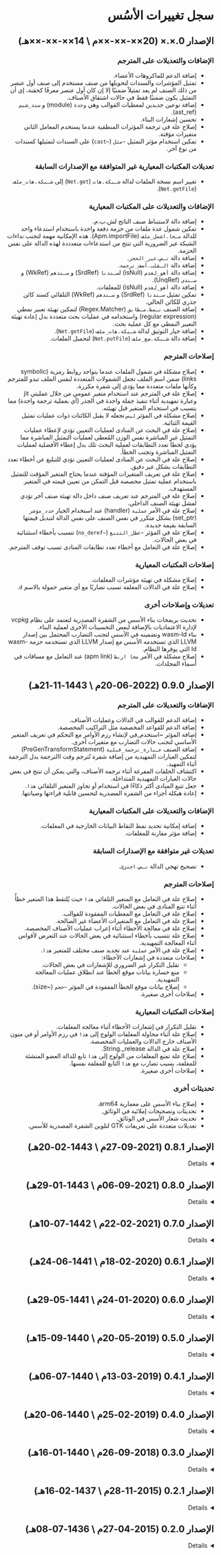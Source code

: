 <div dir=rtl>

# سجل تغييرات الأسُس

## الإصدار 0.×.× (20××-××-××م \ 14××-××-××هـ)

### الإضافات والتعديلات على المترجم

* إضافة الدعم للماكروهات الأعضاء.
* تمثيل المؤشرات والسندات لتحويلها من صنف مستخدم إلى صنف أول عنصر من ذلك الصنف لم يعد تمثيلاً ضمنيًا إلا إن كان أول عنصر
  معرفًا كحقنة، إي أن التمثيل يكون ضمنيًا فقط في حالات اشتقاق الأصناف.
* إضافة نوعين جديدين لمعطيات القوالب وهي `وحدة` (module) و `سند_شبم` (ast_ref).
* تحسين إشعارات البناء.
* إصلاح علة في ترجمة المؤثرات المنطقية عندما يستخدم المعامل الثاني متغيرات مؤقتة.
* تمكين استخدام مؤثر التمثيل `~مثل` (`~cast`) على السندات لتمثيلها كسندات من نوع آخر.

### تعديلات المكتبات المعيارية غير المتوافقة مع الإصدارات السابقة

* تغيير اسم نسخة الملفات لدالة `شـبكة.هات` (`Net.get`) إلى `شـبكة.هات_ملف` (`Net.getFile`).

### الإضافات والتعديلات على المكتبات المعيارية

* إضافة دالة لاستنباط صنف الناتج لش.ب.م.
* تمكين شمول عدة ملفات من حزمة دفعة واحدة باستخدام استدعاء واحد للدالة `مـحا.اشمل_ملف` (Apm.importFile). هذه الإمكانية
  مهمة لتجنب نداءات الشبكة غير الضرورية التي تنتج من استدعاءات متعدددة لهذه الدالة على نفس الحزمة.
* إضافة دالة `نـص.غير_الحجز`.
* إضافة دالة `الـقلب.أضف_ترجمة`.
* إضافة دالة `أهو_لعدم` (isNull) ل`سـندنا` (SrdRef) و `سـندهم` (WkRef) و `سـندي` (UnqRef).
* إضافة دالة `أهو_لعدم` (isNull) للمغلفات.
* تمكين تمثيل `سـندنا` (SrdRef) و `سـندهم` (WkRef) التلقائي كسند كائن جذري للكائن الحالي.
* إضافة الصنف `نـمط.مـطابق` (Regex.Matcher) لتمكين تهيئة تعبير نمطي (regular expression) واستخدامه في عمليات بحث متعددة
  بدل إعادة تهيئة التعبير النمطي مع كل عملية بحث.
* إضافة خيار التوثيق لدالة `شـبكة.هات_ملف` (`Net.getFile`).
* إضافة دالة `شـبكة.ضع_ملف` (`Net.putFile`) لتحميل الملفات.

### إصلاحات المترجم

* إصلاح مشكلة في شمول الملفات عندما يتواجد روابط رمزية (symbolic links) ضمن اسم الملف تجعل الشمولات المتعددة لنفس الملف
  تبدو للمترجم وكأنها ملفات متعددة مما يؤدي إلى شفرة مكررة.
* إصلاح علة في المترجم عند استخدام متغير عمومي من خلال عمليتي jit وعبارة تمهيدية أثناء تنفيذ جملة واحدة في الجذر (أي
  بعملية ترجمة واحدة) مما يتسبب في استخدام المتغير قبل تهيئته.
* إصلاح مشكلة في المؤثر `ليس` تجعله لا يقبل الكائنات ذوات عمليات تمثيل القيمة الثنائية.
* إصلاح علة في البحث عن المنادى لعمليات التعيين تؤدي لإعطاء عمليات التمثيل غير المباشرة نفس الوزن المُعطى لعمليات
  التمثيل المباشرة مما يؤدي لخطأ تعدد التطابقات لعملية البحث تلك بدل إعطاء الأفضلية لعمليات التمثيل المباشرة وتجنب
  الخطأ.
* إصلاح علة في البحث عن المنادى لعمليات التعيين تؤدي للتبليغ عن أخطاء تعدد التطابقات بشكل غير دقيق.
* إصلاح علة في تعريف المتغيرات المؤقتة عندما يحتاج المتغير المؤقت للتمثيل باستخدام عملية تمثيل مخصصة قبل التمكن من تعيين
  قيمته في المتغير المستهدف.
* إصلاح علة في المترجم عند تعريف صنف داخل دالة تهيئة صنف آخر تؤدي لفشل تهيئة الصنف الداخلي.
* إصلاح علة في الأمر `عملية` (handler) عند استخدام الخيار `حدد_مؤشر` (set_ptr) بشكل متكرر في نفس الصنف على نفس الدالة
  لتبديل قيمتها السابقة بقيمة جديدة.
* إصلاح علة في المؤثر `~عطل_التتبع` (`~no_deref`) تتسبب بأخطاء استثنائية في بعض الحالات.
* إصلاح علة في التعامل مع أخطاء تعدد تطابقات المنادى تسبب توقف المترجم.

### إصلاحات المكتبات المعيارية

* إصلاح مشكلة في تهيئة مؤشرات المغلفات.
* إصلاح علة في الدالات المغلفة تسبب تضاربًا مع أي متغير حمولة بالاسم `d`.

### تعديلات وإصلاحات أخرى

* تحديث بريمجات بناء الأسس من الشفرة المصدرية لتعتمد على نظام vcpkg لإدارة الاعتماديات بالإضافة لبعض التحسينات الأخرى
  لعملية البناء.
* بناء wasm-ld وتضمينه في الأسس لتجنب التضارب المحتمل بين إصدار LLVM الذي تستخدمه الأسس مع إصدار LLVM الذي تستخدمه
  حزمة wasm-ld التي يوفرها النظام.
* إصلاح مشكلة في الأمر `محا اربط` (apm link) عند التعامل مع مسافات في أسماء المجلدات.


## الإصدار 0.9.0 (2022-06-20م \ 1443-11-21هـ)

### الإضافات والتعديلات على المترجم

* إضافة الدعم للقوالب في الدالات وعمليات الأصناف.
* إضافة الدعم للقواعد المخصصة مثل التراكيب المخصصة.
* إضافة المؤثر ~استخدم_في لإنشاء رزم الأوامر مع التحكم في تعريف المتغير الأساسي لتجنب حالات التضارب مع متغيرات أخرى.
* إضافة الصنف `عـبارة_ترجمة_قبلية` (PreGenTransformStatement) لتمكين العبارات التمهيدية من إضافة شفرة تُترجم وقت
  االترجمة بدل الترجمة أثناء التمهيد.
* اكتشاف الحلقات المفرغة أثناء ترجمة الأصناف، والتي يمكن أن تنتج في بعض حالات العبارات التمهيدية المتداخلة.
* جعل تتبع المنادى أكثر ذكاءًا في استخدام أو تجاوز المتغير التلقائي `هذا`.
* إعادة هيكلة أجزاء من الشفرة المصدرية لتحسين قابلية قراءتها وصيانتها.

### الإضافات والتعديلات على المكتبات المعيارية

* إضافة إمكانية تحديد نمط التقاط البيانات الخارجية في المغلفات.
* إضافة مؤثر مقارنة للمغلفات.

### تعديلات غير متوافقة مع الإصدارات السابقة

* تصحيح تهجي الدالة `نـص.اجتزئ`.

### إصلاحات المترجم

* إصلاح علة في التعامل مع المتغير التلقائي `هذا` حيث يُلتقط هذا المتغير خطأً أثناء تتبع المنادى في بعض الحالات.
* إصلاح علة في التعامل مع المعطيات المفقودة للقوالب.
* إصلاح علة في التعامل مع المتغيرات الأعضاء غير الصالحة.
* إصلاح علة في معالجة الأخطاء أثناء إعراب عمليات الأصناف المخصصة.
* إصلاح علة تتسبب بأخطاء استثنائية في بعض الحالات عند التعرض لأقواس أثناء المعالجة التمهيدية.
* إصلاح علة في الأمر `عملية` عند تحديد صنف مختلف للمتغير `هذا`.
* إصلاحات متعددة في إشعارات الأخطاء:
  - تقليل التكرار غير الضروري للإشعارات في بعض الحالات.
  - منع خسارة بيانات موقع الخطأ عند انطلاق عمليات المعالجة التمهيدية.
  - إصلاح بيانات موقع الخطأ المفقودة في المؤثر `~حجم` (~size).
* إصلاحات أخرى صغيرة.

### إصلاحات المكتبات المعيارية

* تقليل التكرار في إشعارات الأخطاء أثناء معالجة المغلفات.
* إصلاح علة أثناء محاولة المغلفات الولوج إلى `هذا` في رزم الأوامر أو في متون الأصناف خارج الدالات والعمليات المخصصة.
* إصلاح علة في الدالة String._release.
* إصلاح علة تمنع المغلفات من الولوج إلى `هذا` تابع للدالة العضو المنشئة للمغلفة، بسبب تضارب مع `هذا` التابع للمغلفة
  نفسها.
* إصلاحات أخرى صغيرة.

### تحديثات أخرى

* إصلاح بناء الأسس على معمارية arm64.
* تحديثات وتصحيحات إملائية في الوثائق.
* تحديث شعار الأسس في الوثائق.
* تعديلات متعددة على تعريفات GTK لتلوين الشفرة المصدرية للأسس.


## الإصدار 0.8.1 (2021-09-27م \ 1443-02-20هـ)
<details>

* إصلاح مشكلة في الدالات المغلفة عند تعريفها داخل قالب وكون صنف معطى الدالة احد معطيات القالب.
* إصلاح خلل في استخدام أصناف المستخدم كمعطيات مرنة.
* إصلاح مشكلة في مقارنة مؤشرات الدالات المرنة.
* تعديل إشعار الخطأ في عملية تعيين مؤشر الدالات عندما لا يتطابق صنفها مع صنف المعطى.
</details>


## الإصدار 0.8.0 (2021-09-06م \ 1443-01-29هـ)
<details>

### الإضافات والتعديلات على المترجم

* إضافة الدعم لرزم الأوامر، أي للمؤثر `.{}`. يمكّن هذا المؤثر من تنفيذ مجموعة من الأوامر على كائن دون الحاجة لتكرار اسم
  ذلك الكائن في كل جملة.
* إضافة الدعم للدالات الضمنية، أي تلك الدالات التي تُعرف بلا إسم ضمن تركيب.
* تمكين الأمر `عملية` (`handler`) من تعريف الدالات الأعضاء بشكل بسيط وواضح.
* إضافة خاصية الخصال للأصناف (properties) وتمكين تعريف الخصال بإضافة المبدل `@عملية` (`@operation`) على الدالات.
* تمكين الأمر `عملية` (`handler`) من تعريف الخصال بشكل بسيط وواضح.
* تمكين الأمر `عملية` (`handler`) من تعريف الوظائف (methods) والخصال (properties) كمؤشرات دالات بدل الدالات الثابتة.
  تساعد هذه الإمكانية في تمكين تعدد الأشكال (polymorphism).
* إضافة المبدل `@بلا_تمهيد` (`@no_preprocess`) للأمر `شبم` (`ast`) لمنع المعالجة التمهيدية لمتن هذا الأمر. هذه
  الخاصية تمكن المستخدم من تأجيل المعالجة التمهيدية لمتن الأمر `شبم` لحين حشر تلك الشفرة في المكان المستهدف.
* إضافة نوع جديد من معطيات القوالب وهو `شبم` (`ast`)، أي شجرة بنية مجردة. هذا النوع يمكن المستخدم من تمرير شفرة كمعطى
  للقالب.
* تمكين تخصيص المؤثر `()` على الأصناف (وليس الكائنات). الوظيفة المبدئية لهذا المؤثر إنشاء متغير مؤقت من ذلك الصنف على
  المكدس وإرجاع سند له، ولكن بإمكان المستخدم الآن تخصيص هذه العملية، على سبيل المثال لإنشاء كائن في الكومة (heap) بدل
  المكدس.
* تمكين وضع الجمل داخل كتل متداخلة. أي تمكين كتابة كتلة جمل داخل كتلة أخرى دون أن تكون كتلة الجمل الداخلية متنًا لأحد
  الأوامر (كالجمل الشرطية على سبيل المثال). هذه الإمكانية مفيدة للتحكم في عمر بعض المتغيرات عبر تعريفها ومجموعة
  الأوامر التي تحتاجها داخل كتلة، فيتم إتلاف المتغير تلقائيًا عند الخروج من تلك الكتلة.
* تحسين أداء تتبع الأصناف عبر الاحتفاظ بنسخ مؤقتة من نتائج التتبع لتسريع التتبع المستقبلي.
* تعديلات داخلية على شفرة المترجم لزيادة تنظيمها وتنظيفها من بعض الركاكة.

### الإضافات والتعديلات على المكتبات المعيارية

* إضافة مكتبة لتمكين الدالات المُغلَّفة (closures).
* تمكين المستخدم من تعريف أوامر جديدة برمجيًا عبر إضافة قواعد جديدة للمترجم.
* إضافة دالة `مدير_شبم.هات_نطاق_المتغير` لمعرفة النطاق الذي يتواجد فيه المتغير.
* تمكين إطلاق إشعارات البناء برمجيًا.
* تمكين الاستفهام برمجيًا عن الموقع الحالي لحشر الشفرة البرمجية الجديدة.
* تمكين تهيئة أصناف ش.ب.م (AST) من داخل برنامج الأسس.

### تعديلات غير متوافقة مع الإصدارات السابقة

* استبدال الكلمة المفتاحية `class` بالكلمة `type` لتعريف أصناف المستخدم. التعديل يقتصر على اللغة الإنجليزية؛
  تعريف الأصناف بالعربية ما زال باستخدام الكلمة المفتاحية `صنف`.
* إزالة المبدّلين `@مشترك` (`@shared`) و `@بلا_ربط` (`@no_bind`) من الدالات وإضافة المبدل `@عضو` (`@member`) لتعريف
  الدالات الأعضاء (الوظائف). أي أن تعريف الدالات داخل الأصناف حاليًا لا يجعلها تلقائيًا دالات أعضاء ما لم يُضف المبرمج 
  المبدل `@عضو`. كما أن تعريف الدالات الأعضاء الآن يتطلب من المستخدم إضافة المعطى `هذا` (`this`) يدويًا لتعريف الدالة.
  الهدف من هذه التعديلات تبسيط تعريفات الدوال وتقليل الإرباك الناتج من هذه المبدلات ومن المعالجة التمهيدية التي تحدث
  على تعريفات الدالات خلف الكواليس.

### إصلاحات المترجم

* إصلاح مشكلة في الأمر `استخدم` (`use`) تتسبب في تتبع عبارات `استخدم` بعمق أكثر من واحد.
* إصلاح مشكلة في قاعدة تعريفات الدوال.
* إصلاح مشكلة في تتبع الأصناف عندما يذكر اسم الصنف بين أقواس.
* إصلاح مشكلة في المؤثر `~شبم` (`~ast`).
* إصلاح مشكلة من معالجة الأمر `تمهيد` (`preprocess`) عندما تتسبب اعتماديات شفرة التمهيد لإعادة معالجة نفس العبارة
  التمهيدية مما يؤدي لتعطل عملية الترجمة.
* إصلاح مشكلة تتسبب في استدعاء دالات التهيئة العمومية أكثر من مرة أثناء التنفيذ الواحد.
* إصلاح مشكلة في الأمر `أدرج_ش_ب_م` (`dump_ast`) تتسبب بخطأ استثنائي وتوقف الترجمة عند فقدان العنصر المستهدف.
* إصلاح مشكلة في الإبلاغ عن الأخطاء في تعريف المتغيرات الأعضاء تتسبب في خطأ استثنائي يوقف الترجمة بدل إشعار البناء
  الموجه للمستخدم.
* إصلاح مشكلة في استدعاء الدالات عبر مؤشر عندما يتطلب صنف الإرجاع تهيئة مخصصة.
* إصلاح بعض المشكلات الثانوية أثناء البحث عن المنادى كما هو الحال في استدعاء الدالات على سبيل المثال.


### إصلاحات المكتبات المعيارية

* إصلاح مشكلة في التعامل مع الذاكرة في دالتي `مـصفوفة.احشر` (`Array.insert`) و `مـصفوفة.أزل` (`Array.remove`).
* إصلاح مشكلة في التعامل مع الذاكرة في صنف `نـص` (`String`).
</details>


## الإصدار 0.7.0 (2021-02-22م \ 1442-07-10هـ)
<details>

### الإضافات والتعديلات على المترجم

  * إضافات لتحسين البرمجة الكائنية:
    - إضافة خاصية حقن التعريفات باستخدام المبدل `@حقنة` (`@injection`) لتوفير التعريفات في مجال مختلف. تفيد هذه الخاصية
      في تمكين الاشتقاقات بين الأصناف.
    - دعم تعريف مؤشرات الوظائف (الدالات العضوية أو member functions) لتمكين نمط تعدد الأشكال (polymorphism).
    - تمكين تمرير المعطيات أثناء تهيئة المتغيرات.
  * برمجة المترجم:
    - إضافة الأمر `تمهيد` لتمكين التنفيذ أثناء الترجمة.
    - إضافة الأمر `شبم` (`ast`) لتمكين تمرير شجرة بناء مجردة (شفرة مصدرية) كمعطيات لدالات المترجم.
    - إضافة دالات لتمكين إنشاء الشفرة المصدرية برمجيًا أثناء الأمر `تمهيد`.
    - إضافة تعريفات توافقية لكائنات الـقلب ومكتبة نمط البرمجة المعياري لتمكين المبرمج من الولوج إلى
      المترجم من برنامج الأسس أثناء الترجمة.
    - إضافة دالات لمسح الشفرة المصدرية والاستعلام عن عناصرها.
  * تمكين المعالجة الأولية لشجرة البنية المجردة في الجذر.
  * المعالجة الأولية لشجرة البنية المجردة بتم الآن عند الطلب بدل أن يعالج كل شيء مسبقًا.
  * تمكين العمليات الحسابية على المؤشرات.
  * تمكين إنشاء شفرة ويب أسيمبلي.
  * إضافة صنف `صـحيح_متكيف` (`ArchInt`) و `طـبيعي_متكيف` (`ArchWord`) كصنف أعداد صحيحة تطابق المؤشرات بعدد البتات على
    النظام الحالي.
  * إضافة الصنف `سند_مؤقت` (`temp_ref`) لإتاحة التحويل التلقائي للقيمة إلى متغير مؤقت في الدالات التي تحتاج إلى سند بدل
    القيمة.
  * إضافة الدعم للمعطيات المرنة في الدالات (variadic functions).
  * استخدام الأقواس الحاصرة لتمرير معطيات مرنة دون الحاجة لتمرير عدد المعطيات.
  * تحسين قوالب الأصناف:
    - إضافة المؤثر `~عطل_التتبع` (`~no_deref`) لجعل العمليات تطبَّق على السند بدل المتغير المشار إليه. ينفع هذا المؤثر
      في دعم السندات في قوالب الأصناف.
    - تمكين توسعة طبعة محددة من قوالب الأصناف باستخدام المبدل `@دمج` (`@merge`).
    - تمكين القيم المبدئية في معطيات القوالب.
  * إضافة المتغير `الـعملية.الـنظام` (`Process.platform`) لمعرفة نظام التشغيل الحالي.
  * تمكين معرفة اسم ملف الشفرة المصدرية الخاضع للترجمة.
  * تمكين المؤثر `أو` في عبارة `اشمل`.
  * تمكين شمول الملفات المصدرية دون ذكر امتداد الملف في عبارة `اشمل`.
  * تمكين إهمال امتداد الملف عند تحديد اسم الملف في سطر الأوامر.
  * تحديث LLVM للإصدار العاشر.
  * إضافة الدعم لنظام ماك أو إس.

### الإضافات والتعديلات على المكتبات

  * إضافة السندات الذكية لتسهيل تحرير الذاكرة عند انتفاء الحاجة.
  * إضافة صنف `تـطبيق` (`Map`).
  * إضافة نسخة من `مـصفوفة.أضف` (`Array.add`) لإضافة مجموعة عناصر دفعة واحدة.
  * إضافات الصنف `نـص` (`String`):
    - `جد_آخر` (`findLast`).
    - `املأ` (`format`).
    - `اقرأ_صحيح` (`parseInt`)
    - `اقرأ_عائم` (`parseFloat`).
  * إضافات الوحدة `بـناء` (`Build`):
    - دعم إنشاء ملفات wasm.
    - دعم خيارات البناء المخصصة.

### تعديلات غير متوافقة مع الإصدارات السابقة

  * تعريف مؤشر دالة داخل صنف الآن يجعل المؤشر مؤشرًا على وظيفة (دالة عضوية أو member function) بدل دالة عامة. لتعريف
    مؤشر على دالة عامة داخل صنف تحتاج الآن لاستخدام المبدل `@مشترك` (`@shared`).
  * إزالة الملف `عامة.أسس` (`globals.alusus`) من المكتبات المعيارية ونقل تعريفاته إلى `مـتم/متم.أسس` (`Srl/srl.alusus`).
  * إزالة الدالة `بـناء.تـنفيذي.أنشئ` (`Build.Exe.new`) والاستعاضة عنها بدالات تهيئة الأصناف. أي يمكن للمستخدم الآن تعريف
    متغير من صنف `تـنفيذي` (`Exe`) مباشرة.

### إصلاحات المترجم

  * إصلاح بضعة علات في البحث عن المنادى.
  * إصلاح علة في إنشاء دالة التهيئة الآلية.
  * إصلاح بضعة علات في تمثيل السندات.
  * إصلاح علة في تمثيل أصناف المستخدم.
  * إصلاح علة في تهيئة المتغيرات المؤقتة ذات صنف قالب.
  * إصلاح علة في إتلاف المتغيرات المؤقتة.
  * إصلاح مشكلة في مؤثرات التعيين الحسابية.
  * إصلاح بضعة علات في تهيئة وإتلاف المتغيرات.
  * إصلاح بضعة علات في المتغيرات العمومية.
  * إصلاح علة في التمييز بين السندات التي ينشئها المستخدم من تلك التي ينشئها المترجم تلقائيًا.
  * إصلاح علة في بناء دالات التهيئة العمومية.
  * إصلاح علة في التعامل مع الأصناف الخاطئة في التعريفات.
  * إصلاح علة في مؤثر `~شبم` (`~ast`).
  * إصلاح علة في الماكروهات عند احتواء الماكرو على تعريف بالمبدل `@دمج`.
  * إصلاح علة في عبارة `استخدم` (`use`).
  * بعض الإصلاحات في التعامل مع أخطاء المبرمج.
  * العديد من الإصلاحات الصغيرة الأخرى.

### إصلاحات المكتبات

  * إصلاح دالة `ألحق` في صنف `نـص`.
  * إصلاح علة في صنف `مـصفوفة`.
  * إصلاح مشكلة في تحديد الاعتماديات في وحدة `بـناء` (`Build`).
  * تحسين إشعارات الخطأ في مكتبة `بـناء` (`Build`).
</details>


## الإصدار 0.6.1 (2020-02-18م \ 1441-06-24هـ)
<details>

### الإصلاحات

  * إصلاح علة في المترجم تؤدي لعدم استدعاء دالة الإتلاف لمعطيات الدالات.
  * إصلاح علة في المترجم تؤدي لانهيار المترجم عند سَلسلة عمليات التعيين (مثل: س = ص = 0).
  * إصلاح علة في الدالة `نـص.شذب` (String.trim).

### الإضافات والتعديلات

  * إضافة دالة `نـظام.اخرج` لمكتبة التنفيذ المعيارية.
  * جعل التوسيع الديناميكي لصوان الصنف `مـصفوفة` لوغارتميا بدل أن يكون خطيا.

### تعديلات غير متوافقة مع الإصدارات السابقة

  * توحيد جميع تعريفات سلاسل المحارف المجردة لتستخدم الصنف `مؤشر[مصفوفة[محرف]]` بدل `مؤشر[محرف]`.
</details>


## الإصدار 0.6.0 (2020-01-24م \ 1441-05-29هـ)
<details>

### الإضافات

  * إضافة الصنف `سند` (ref) لتبسيط التعامل مع المؤشرات.
  * دعم أولي للبرمجة الكائنية:
    - إضافة دعم للوظائف، أي دالات الأصناف (member functions).
    - تمكين المستخدم من تخصيص عملية تهيئة الكائنات.
    - الكائنات ذات التهيئة المخصصة تُمرر تلقائيًا كمؤشر بدل نسخ قيمتها.
    - إضافة الأمر `~هيئ` (~init) لتمكين المستخدم من تهيئة الكائنات المحجوزة ديناميكيا.
    - إضافة الأمر `~أتلف` (~terminate) لتمكين المستخدم من إتلاف الكائنات المحجوزة ديناميكيا.
    - إضافة الأمر `عملية` (handler) لتمكين تخصيص المؤثرات وعمليات التمثيل لأصناف المستخدم.
  * تمكين المستخدم من إنشاء قوالب الأصناف.
  * إضافات لمكتبة التنفيذ المعيارية:
    - إضافة الصنف `نـص` (String) لتسهيل التعامل مع النصوص الديناميكية.
    - إضافة الصنف `مـصفوفة` (Array) لتسهيل التعامل مع المصفوفات الديناميكية.
  * تنفيذ الشفرات المكتوبة في جذر الوحدات خارج الأصناف.
  * تمكين بناء ملفات تنفيذية.
  * جعل القواعد أكثر تسامحًا مع فقدان الفاصلة المنقوطة في نهايات الجمل.
  * أمر الإرجاع يمكن الآن كتابته بالألف بدل الهمزة، أي `ارجع` بدل `أرجع`.
  * تمكين تمرير معطيات متعددة للمبدلات.
  * تمكين المستخدم من قراءة معطيات المبدلات المضافة على الشفرة المصدرية.
  * تحسينات لمدير الحزم:
    - تمكين تنصيب حزم متعددة بنفس الإسم إذا كانت من ناشر مختلف.
    - تمكين تنصيب عدة إصدارات من نفس الحزمة آنيا.
    - إضافة الأمرين `اربط` (link) و `افصل` (unlink) لتسهيل تجربة الحزم محليا قبل رفعها إلى المستودع.
    - تحسين الإشعارات.
  * تحسين كبير في أداء المُعرِب والمرمّز.

### تعديلات غير متوافقة مع الإصدارات السابقة

  * نقل دالات مطابقة الأنماط (regex) إلى وحدة منفصلة باسم `نـمط` (Regex).
  * نقل دالة `أدرج_تو_لعنصر` (dumpLlvmIrForElement) إلى الوحدة `نـبم` (Spp).
  * تغيير اسم الصنف `وقـت` (Time) إلى `وقـت_مفصل` (DetailedTime) في الوحدة `وقـت`.

### الإصلاحات

  * إصلاح مشكلة في تنفيذ الشفرة في المجال الرئيسي (الجذر).
  * إصلاح خلل في دالة مطابقة الأنماط.
  * إصلاح بعض المشاكل في مدير الحزم.
  * إصلاح مشكلة في أداء القوالب.
  * إصلاح مشكلة في الماكروهات عند استخدامها في المجال الرئيسي (الجذر).
  * إصلاح مشكلة في مزامنة الإعراب بعد مواجهة أخطاء إعرابية.
  * إصلاح مشكلة في إعراب الرمزين '[' و "[".

### تعديلات داخلية

  * إزالة إمكانية التفرع من المعرب. هذه الخاصية ليست ضرورية وتؤثر سلبا على الأداء.
  * تبسيط الشفرة المصدرية للمُعرِب والمرمّز.
  * تغيير اسم MacroProcessor إلى AstProcessor.
</details>


## الإصدار 0.5.0 (2019-05-20م \ 1440-09-15هـ)
<details>

### الإضافات

  * تمكين التنفيذ المباشر للشفرة التي في المجال الرئيسي خارج الوحدات والدالات.
  * تمكين الأمر `استخدم` في المجال الرئيسي.
  * تمكين تعيين القيم أثناء التعريف.
  * إضافة مدير حزم.
  * تمكين صيغة أقصر لتعريف الدالات والوحدات والماكروهات والأصناف. يمكنك الآن
    تعريف الدالات باستخدام الأمر `دالة` لوحده دون الحاجة لكتابة `عرف`. والأمر
    نفسه ينطبق على الوحدات والماكروهات وأصناف المستخدم.
  * تمكين الملاحظات متعددة الأسطر.
  * تمكين المحارف المركبة \u و \U و \x بالإضافة إلى \f في سلاسل المحارف.
  * إضافة مكتبة لعمليات الشبكات.
  * إضافة مكتبة لفتح الملفات المضغوطة.
  * إضافة دالات للتعامل مع التعابير النمطبية.
  * إضافة المتغير العمومي `الـعملية.اللغة` الحاوي على رمز لغة النظام الحالية.
  * تمكين المؤثر % على الأرقام العائمة.
  * إضافة أرقام الأسطر في النمط التفاعلي.
  * إصدار إشعار خطأ عند فقدان عبارة `أرجع`.
  * إصدار إشعار خطأ للشفرات المنقطعة التي لاي مكن الوصول إليها.
  * قصر بناء الشفرة التنفيذية على العناصر المطلوبة لتنفيذ البرنامج بدل بناء كل
    شيء.
  * تحسين التمثيل التلقائي لأصناف المؤشرات على مؤشرات.

### تعديلات غير متوافقة مع الإصدارات السابقة

  * إزالة الأمر `نفذ` الذي لم يعد له حاجة.
  * الاستعاضة عن الأمر `dump_llvm_ir` بدالة.
  * تغيير الكلمة المفتاحية `حزمة` إلى `وحدة`.

### الإصلاحات

  * إصلاح مشكلة في تحسس لغة النظام الحالية.
  * إصلاح مشكلة في مخطوط بناء الأسس.

### تعديلات داخلية

  * استخدام الإصدار 7.0.1 من LLVM بدل الإصدار القديم 3.3.
  * نقل بريمجات البناء إلى بايثون بدل bash.
  * استخدام التوريث الاعتيادي في أصناف المترجم بدل التوريث الافتراضي.
  * إضافة الصنف RootScopeHandler لتمكين المكتبات من تعديل التعامل مع العناصر
    المضافة إلى المجال الرئيسي بسهولة.

هذا بالإضافة للعديد من الإصلاحات الصغيرة والإضافات على مكتبة التنفيذ المعيارية.
</details>


## الإصدار 0.4.1 (2019-03-13م \ 1440-07-06هـ)
<details>

### الإضافات

  * تمرير معطيات البرنامج إلى دالة البداية إن كان تعريف تلك الدالة يقبل
    المعطيات.
  * إذا أرجعت دالة البداية قيمة غير الصفر فإن تلك القيمة تستخدم كقيمة
    الخروج من القلب.
</details>


## الإصدار 0.4.0 (2019-02-25م \ 1440-06-20هـ)
<details>

### الإضافات

  * إضافة خاصية الماكروهات التي تتيح للمبرمج وضع مجموعة من الأوامر في ماكرو
    لتسهيل تكرارها في أماكن متعددة. هذه الخاصية مشابهة لخاصية الماكرو في لغة
    السي من ناحية المبدأ لكنها تختلف اختلافاً جذرياً في التصميم، حيث أن الماكرو
    في لغة السي يعالَج نصياً في مرحلة تسبق الإعراب بينما ماكرو الأسُس يعمل كجزء
    من مرحة الإعراب نفسها وهذا يؤدي إلى الفروقات التالية:
    - في لغة الأسُس الماكرو تأثيره محدود ضمن مجال تعريفه بعكس الماكر في لغة السي
      حيث يكون غير محدود بأي مجال. بمعنى آخر، في لغة الأسُس إذا عرفت ماكرو داخل
      مجال معين وحاولت استخدامه داخل مجال آخر فسيمنعك المترجم من ذلك ما لم تذكر
      المسار الكامل المؤدي لذلك الماكرو.
    - يمكن في لغة الأسُس تعريف عدة ماكروهات بنفس الاسم طالما أنها معرفة ضمن
      مجالات مختلفة، وهذا غير ممكن في لغة السي.
    - في لغة الأسُس الأخطاء الإعرابية داخل الماكرو يتم استشعارها مباشرة بعكس لغة
      السي حيث لا تُستشعر الأخطاء الإعرابية إلا بعد انتهاء معالجة الماكرو والبدء
      بمرحلة الإعراب.
    - في لغة الأسُس لا يمكن تعريف ماكرو يحتوي متنه على أجزاء غير مكتملة من
      القواعد بعكس لغة السي التي تتيح ذلك. مثلاً، في لغة السي يمكن تعريف ماكرو
      يحتوي على جزء غير مكتمل من القواعد ويقوم المستخدم يتجميع ماكروهات متعددة
      للحصول على برنامج صحيح قواعدياً وهذا الأمر غير ممكن في لغة الأسس التي تمنع
      أن يكون متن أي ماكرو غير مكتمل قواعدياً.
  * إضافة الأمر `استخدم` (use) الذي يُخبر المترجم بالبحث عن الرموز تلقائياً داخل
    مجالات معينة بدل اضطرار المبرمج لكتابة المسار الكامل عند استخدام العناصر.
    على سبيل المثال، بدل أن يكتب المستخدم `مـتم.طـرفية.اطبع` بشكل متكرر يمكنه
    استخدام الأمر `استخدم مـتم.طـرفية` وبعدها الاكتفاء بكتابة `اطبع`.
  * إضافة الدعم للثوابت. أي يمكن للمبرمج ان يعطي اسماً لقيمة ثابتة (رقم أو سلسلة
    محارف) ثم استخدام ذلك الإسم لاحقاً بدل كتابة القيمة الثابتة. مثال:
    `عرف النسبة_الثابتة: 3.141592`.
  * يمكن الآن تعريف دالة دون وضع أقواس فارغة إذا كانت الدالة لا تستقبل ولا ترجع
    أي معطيات.
  * تعريف مؤشر دون تحديد صنف محتوياته يجعله تلقائياً من صنف `فراغ` (void).
  * تمكين تعريف المتغيرات والدالات العمومية داخل أصناف المستخدم. هذه تقابل تعريف
    الدالات والمتغيرات داخل الأصناف باستخدام المبدل static في لغة السي++.
  * المؤشرات على أصناف المستخدم تمثَّل تلقائيا كمؤشرات على صنف أول عنصر من عناصر
    صنف المستخدم ذاك. أي، إذا كان هناك صنف مستخدم أول عنصر منه عدد صحيح، فإن
    المؤشر على صنف المستخدم ذاك يعامل تلقائياً كمؤشر على عدد صحيح دون الحاجة
    لاستخدام الأمر `~مثل`.
  * إضافة مكتبة تجريبية لواجهة المستخدم مبنية على أدوات جتك (GTK). هذه المكتبة
    تجريبية فقط وتشمل فقط جزءًا بسيطاً من مكتبة جتك، ولكن بإمكان المستخدم إضافة
    ما ينقصه بسهولة. المكتبة توفر دعماً للنوافذ والنوافذ الحوارية والأزرار
    والقوائم وقوائم الأوامر وحقل الإدخال وشريط الحاشية بالإضافة إلى الصور. إذا
    احتاج المستخدم إلى عناصر غير متوفرة فكل ما يحتاجه إضافة تعريف للدالات
    المعنية ويمكن مراجعة مكتبة الأسس الخاصة بجتك لمعرفة كيفية فعلها.

### الإصلاحات

  * إصلاح مشكلة في إعراب القوائم ضمن التراكيب.
  * إصلاح مشكلة في إنشاء الشفرة التنفيذية للدالات.
  * يمكن الآن تعريف متغيرات عمومية من الدالات أو أصناف المستخدم.
  * إصلاح مشكلة في تحديد لغة العرض للنظام.
  * إصلاح مشكلة في إعراب أصناف معطيات الدالات عند غياب أسماء تلك المعطيات.
  * بضعة إصلاحات داخلية أخرى في المترجم ومكتبة البناء المعيارية.
</details>


## الإصدار 0.3.0 (2018-09-26م \ 1440-01-16هـ)
<details>

### الإضافات

  * تحسين الدعم للأصناف الأساسية لتدعم التالي:
    - الأعداد الصحيحة بـ8 و16 و32 و64 بتة.
    - الأعداد الطبيعية (الموجبة فقط) بـ8 و16 و32 و64 بتة.
    - الأعداد بالفاصلة العائمة بـ32 و64 بتة.
    - القيمة الثنائية.
  * الأصناف الأساسية الآن تعمل كالقوالب التي تستقبل عدد البتات كمدخل مثل
    `صـحيح[16]` أو `عـائم[64]`. يعتمد حجم افتراضي للصنف في حال عدم إعطاء حجم
    بشكل صريح.
  * إضافة دعم لمؤشرات الدالّات.
  * تمكين المقارنات على المؤشرات بالإضافة لتمثيل المؤشرات كأعداد صحيحة والعكس.
  * دعم المقطع `وإلا` في الجمل الشرطية.
  * دعم الأمر `اقطع` في الحلقات.
  * دعم الأمر `اكمل` في الحلقات.
  * إضافة الدعم للمبدّلات.
  * إضافة دعم حقيقي لمجالات التسمية (namespace).
  * تمكين دمج التعريفات عبر المبدّل `@دمج` (`@merge`). سيمكن هذا الدمج من إضافة
    تعريفات جديدة لحزمة أو صنف مسبق التعريف.
  * صنف الدالة يمكن إهماله في تعريف الدالات إذا كانت لا تقبل مدخلات ولا ترجع شيئاً.
  * إضافة مكتبة تنفيذية تحتوي على الحزم التالية:
    - طـرفية: تحتوي دالات التعامل مع المستخدم في الطرفية.
    - نـظام: تحتوي دالات متنوعة للتعامل مع النظام.
    - ذاكـرة: تحتوي دالات حجز الذاكرة والتعامل معها.
    - مـحارف: تحتوي دالات التعامل مع المحارف.
    - مـلف: تحتوي دالات التعامل مع الملفات.
    - ريـاضيات: تحتوي دالات رياضية متنوعة.
  * إزالة الأمر `link` والاستعاضة عنه بمبدل @تصدير على تعريف دالة اعتيادي.
  * تعريف اصناف المستخدم يتم الآن باستخدام الأمر `صنف` (type) بدل struct.
  * الإشارة إلى عناصر الدالات يتم الآن باستخدام الأقواس المنحنية بدل الأقواس
    المربعة.
  * إعادة تسمية `مكتبة البناء المعيارية` (SCG) إلى SPP أو
    `مكتبة نمط البرمجة المعياري`.
  * إضافة الأمر `أدرج_ش_ب_م` (dump_ast) لطباعة شجرة البنية المجردة لعنصر
    معين (AST).
  * إعادة تسمية الأمر `build`، والذي يدرج فقط التمثيل الوسطي، إلى
    `أدرج_ت_و` (dump_llvm_ir).
  * الأمر `نفذ` يستقبل الآن إشارة إلى دالة البداية، والتي يمكن الآن تسميتها بأي
    اسم.
  * دعم اللغة العربية في إشعارات البناء.
  * تحسين التمثيل الضمني (implicit casting).
  * تحسينات متنوعة لبناء التراكيب.
  * إضافة وضع تفاعلي (interactive mode) ولكنه مبسط ينفع العاملين على المترجم أو
    مكتبات البناء أكثر من المستخدم النهائي.

### الإصلاحات

  * تحسينات عديدة على إشعارات البناء.
  * إصلاح مشكلة في الإبلاغ عن الموقع الصحيح لإشعار البناء في بعض الحالات.
  * إصلاح مشكلة في بناء الدالات المسماة بأحرف غير انجليزية.
  * تحسين الاختبارات الآلية وتبسيطها بالاعتماد فقط على اختبارات e2e.
  * إصلاح العديد من العلل.

### تعديلات داخلية

  * إعادة بناء مكتبة البناء المعيارية بتصميم جديد أبسط بكثير وأكثر قابلية
    للتطوير والصيانة.
  * تعديل كبير في شفرة القلب يبسطها ويزيل الأجزاء غير الضرورية.
  * فصل الجزء المتعلق ببيئة التنفيذ (LLVM) في مجال منفصل عن بقية أجزاء مكتبة
    نمط البرمجة المعياري ما يسهل مستقبلاً دعم بيئات غير LLVM.
  * إضافة خاصية قوالب الوسائط (template interfaces) للشفرة المصدرية.
  * إضافة خاصية الوسائط المتحركة (dynamic interfaces) للشفرة المصدرية.
  * يمكن الآن تعديل مكتبة نمط البرمجة المعياري ديناميكياً أثناء التشغيل.
  * إزالة الاعتماد على Boost و Catch.
  * استخدام C++17 بدل الإصدار الأقدم لبناء الأسُس.
  * تعديلات في أسلوب التسميات.
  * تعطيل خاصية RTTI التي لم نعد نحتاجها.
</details>


## الإصدار 0.2.1 (2015-11-28م \ 1437-02-16هـ)
<details>

### الإضافات

  * دعم التمثيل بين أنواع المؤشرات المختلفة.
  * دعم تمثيل المؤشر بعدد صحيح.
  * دعم المؤثر ~حجم (~size) للحصول على حجم متغير أو تركيب في الذاكرة.
  * إضافة فئة المحرف (char).
  * إعادة هيكلة نظام البيانات في القلب لتبسيطها وجعلها في ذات الوقت أكثر شمولاً.
    هذا التعديل ضروري لمكتبة البناء المعيارية (SCG) لتمكينها من استخدام نظام
    البيانات ذاته لخزن بيانات الشفرة المُترجمة. هذا التغيير هو مقدمة لبدء العمل
    على المجالات وغيرها من خواص البرمجة كائنية المنحى.
  * تحسين أداء المُعرب.

### الإصلاحات

  * تعديل أسلوب التسميات في الشفرة المصدرية لمكتبة البناء المعيارية (SCG).
  * إصلاحات متنوعة أخرى.
</details>


## الإصدار 0.2.0 (2015-04-27م \ 1436-07-08هـ)
<details>

### الإضافات

  * دعم اكتشاف الأصناف تلقائياً أثناء تعريف المتغيرات. مثلاً، الجملة التالية
    تحدد نوع المتغير م تلقائياً على أنه عدد صحيح:
    عرّف م = 5؛
  * دعم تمثيل الأصناف ضمنياً (implicit casting) وصراحة (explicit casting).
  * دعم المؤثر الأحادي - والمؤثرين السبقيين ++ و --.
  * دعم استخدام الدالّات في موضع سابق لتعريفها في الشفرة المصدرية.
  * تمكين الربط بالمكتبات الخارجية.
  * تعديل الأمر "اشمل" (import) ليبحث في مسارات متعددة أثناء البحث عن الملف
    المقصود بدل الاكتفاء بالبحث في المسار الحالي.
  * تبديل بعض المؤثرات بأخرى أكثر شيوعاً. مؤثر التعيين الآن = بدلاً من := ومؤثر
    المقارنة الآن == بدل = ومؤثر النفي الآن ! بدل ^.
  * دعم صيغة UTF8 في المرمّز.
  * إضافة الأمر "لقب" (alias) لتمكين ترجمة المكتبات والشفرة المصدرية.
  * دعم اللغة العربية. بإمكانك الآن كتابة شفرتك المصدرية باللغة العربية.
  * تحسين إشعارات البناء:
    - تجاوز الشفرة ما بين الأقواس أثناء البحث عن نهاية الجملة بعد حدوث الخطأ.
    - الإبلاغ عن موقع الإشعار في الشفرة المصدرية. الإشعارات الآن تحتوي على اسم
      الملف ورقم السطر والعمود للشفرة المبلّغ عنها.
    - الإبلاغ عن المزيد من الأخطاء قبل توقف الترجمة.
  * الإعفاء عن الحاجة لتعديل المتغير البيئي LD_LIBRARY_PATH بعد التنصيب.
  * تعديلات داخلية:
    - مكتبة SCG تستخدم الآن تعريفات القلب للإشعارات الاستثنائية بدل تعريفاتها
      الخاصة.
    - تبسيط الفئات في المجال Core::Data لتحسين تصميمها وإزالة التعقيدات غير
      الضرورية.
    - تبسيط المجال Core بتقليل عدد المجالات الداخلية.
    - تحوير المرمّز ليستخدم الفئات المعرّفة في Core::Data بدل الفئات الخاصة به.
    - تحسين تصميم نظام البحث المعلوماتي (data references subsystem) بجعلها
      أشمل وأكثر قابلية للتوسيع.
    - إزالة الفئة ParsedDataBrowser واستخدام نظام البحث المعلوماتي بدلاً منها.

### الإصلاحات

  * اصلاح الخطأ في التعامل مع عدة مؤثرات ثنائية في التركيب الواحد.
  * إصلاح بعض التسريبات في الذاكرة.
  * إصلاحات متنوعة أخرى.
</details>
</div>
